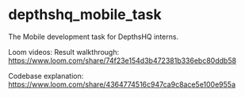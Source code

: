 # depthshq_mobile_task

The Mobile development task for DepthsHQ interns.

Loom videos: 
Result walkthrough:
https://www.loom.com/share/74f23e154d3b472381b336ebc80ddb58

Codebase explanation:
https://www.loom.com/share/4364774516c947ca9c8ace5e100e955a
